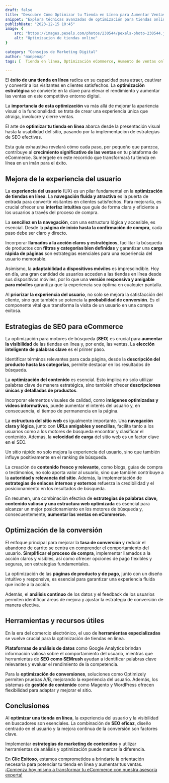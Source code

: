 ```yaml
---
draft: false
title: "Descubre Cómo Optimizar tu Tienda en Línea para Aumentar Ventas"
snippet: "Explora técnicas avanzadas de optimización para tiendas online, desde SEO hasta mejoras en la experiencia de usuario. Aumenta tus ventas con estas estrategias efectivas."
publishDate: "2023-12-15 10:45"
image: {
    src: "https://images.pexels.com/photos/230544/pexels-photo-230544.jpeg?auto=compress&cs=tinysrgb&w=1260&h=750&dpr=1",
    alt: "Optimizacion de tiendas online"
}

category: "Consejos de Marketing Digital"
author: "manpenap"
tags: [  Tienda en línea, Optimización eCommerce, Aumento de ventas online, Estrategias SEO]

---
```

El **éxito de una tienda en línea** radica en su capacidad para atraer, cautivar y convertir a los visitantes en clientes satisfechos. La **optimización estratégica** se convierte en la clave para elevar el rendimiento y aumentar las ventas en este competitivo entorno digital. 

La **importancia de esta optimización** va más allá de mejorar la apariencia visual o la funcionalidad: se trata de crear una experiencia única que atraiga, involucre y cierre ventas.

El arte de **optimizar tu tienda en línea** abarca desde la presentación visual hasta la usabilidad del sitio, pasando por la implementación de estrategias de SEO efectivas. 

Esta guía exhaustiva revelará cómo cada paso, por pequeño que parezca, contribuye al **crecimiento significativo de las ventas** en tu plataforma de eCommerce. Sumérgete en este recorrido que transformará tu tienda en línea en un imán para el éxito.

## Mejora de la experiencia del usuario

La **experiencia del usuario** (UX) es un pilar fundamental en la **optimización de tiendas en línea**. La **navegación fluida y atractiva** es la puerta de entrada para convertir visitantes en clientes satisfechos. Para mejorarla, es crucial ofrecer una **interfaz intuitiva** que guíe de forma clara y eficiente a los usuarios a través del proceso de compra.

La **sencillez en la navegación**, con una estructura lógica y accesible, es esencial. Desde la **página de inicio hasta la confirmación de compra**, cada paso debe ser claro y directo. 

Incorporar **llamados a la acción claros y estratégicos**, facilitar la búsqueda de productos con **filtros y categorías bien definidas** y garantizar una **carga rápida de páginas** son estrategias esenciales para una experiencia del usuario memorable.

Asimismo, la **adaptabilidad a dispositivos móviles** es imprescindible. Hoy en día, una gran cantidad de usuarios acceden a las tiendas en línea desde sus dispositivos móviles, por lo que una **versión responsiva y amigable para móviles** garantiza que la experiencia sea óptima en cualquier pantalla.

Al **priorizar la experiencia del usuario**, no solo se mejora la satisfacción del cliente, sino que también se potencia la **probabilidad de conversión**. Es el componente vital que transforma la visita de un usuario en una compra exitosa.

## Estrategias de SEO para eCommerce

La optimización para motores de búsqueda (**SEO**) es crucial para **aumentar la visibilidad** de las tiendas en línea y, por ende, las ventas. La **elección inteligente de palabras clave** es el primer paso. 

Identificar términos relevantes para cada página, desde la **descripción del producto hasta las categorías**, permite destacar en los resultados de búsqueda.

La **optimización del contenido** es esencial. Esto implica no solo utilizar palabras clave de manera estratégica, sino también ofrecer **descripciones únicas y detalladas de productos**. 

Incorporar elementos visuales de calidad, como **imágenes optimizadas y vídeos informativos**, puede aumentar el interés del usuario y, en consecuencia, el tiempo de permanencia en la página.

La **estructura del sitio web** es igualmente importante. Una **navegación clara y lógica**, junto con **URLs amigables y sencillas**, facilita tanto a los usuarios como a los motores de búsqueda encontrar y clasificar el contenido. Además, la **velocidad de carga** del sitio web es un factor clave en el SEO. 

Un sitio rápido no solo mejora la experiencia del usuario, sino que también influye positivamente en el ranking de búsqueda.

La creación de **contenido fresco y relevante**, como blogs, guías de compra o testimonios, no solo aporta valor al usuario, sino que también contribuye a la **autoridad y relevancia del sitio**. Además, la implementación de **estrategias de enlaces internos y externos** refuerza la credibilidad y el posicionamiento en los resultados de búsqueda.

En resumen, una combinación efectiva de **estrategias de palabras clave, contenido valioso y una estructura web optimizada** es esencial para alcanzar un mejor posicionamiento en los motores de búsqueda y, consecuentemente, **aumentar las ventas en eCommerce**.


## Optimización de la conversión
El enfoque principal para mejorar la **tasa de conversión** y reducir el abandono de carrito se centra en comprender el comportamiento del usuario. **Simplificar el proceso de compra**, implementar llamados a la acción claros y visibles, así como ofrecer opciones de pago flexibles y seguras, son estrategias fundamentales. 

La optimización de las **páginas de producto y de pago**, junto con un diseño intuitivo y responsive, es esencial para garantizar una experiencia fluida que incite a la acción. 

Además, el **análisis continuo** de los datos y el feedback de los usuarios permiten identificar áreas de mejora y ajustar la estrategia de conversión de manera efectiva.

## Herramientas y recursos útiles
En la era del comercio electrónico, el uso de **herramientas especializadas** se vuelve crucial para la optimización de tiendas en línea. 

**Plataformas de análisis de datos** como Google Analytics brindan información valiosa sobre el comportamiento del usuario, mientras que herramientas de **SEO como SEMrush** ayudan a identificar palabras clave relevantes y evaluar el rendimiento de la competencia. 

Para la **optimización de conversiones**, soluciones como Optimizely permiten pruebas A/B, mejorando la experiencia del usuario. Además, los sistemas de **gestión de contenido** como Magento y WordPress ofrecen flexibilidad para adaptar y mejorar el sitio.

## Conclusiones
Al **optimizar una tienda en línea**, la experiencia del usuario y la visibilidad en buscadores son esenciales. La combinación de **SEO eficaz**, diseño centrado en el usuario y la mejora continua de la conversión son factores clave. 

Implementar **estrategias de marketing de contenidos** y utilizar herramientas de análisis y optimización puede marcar la diferencia. 

En **Clic Exitoso**, estamos comprometidos a brindarte la orientación necesaria para potenciar tu tienda en línea y aumentar tus ventas. [¡Comienza hoy mismo a transformar tu eCommerce con nuestra asesoría experta!](https://clicexitoso.info/contacto/)

